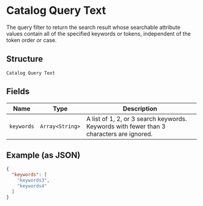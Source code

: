 
# Catalog Query Text

The query filter to return the search result whose searchable attribute values contain all of the specified keywords or tokens, independent of the token order or case.

## Structure

`Catalog Query Text`

## Fields

| Name | Type | Description |
|  --- | --- | --- |
| `keywords` | `Array<String>` | A list of 1, 2, or 3 search keywords. Keywords with fewer than 3 characters are ignored. |

## Example (as JSON)

```json
{
  "keywords": [
    "keywords3",
    "keywords4"
  ]
}
```

